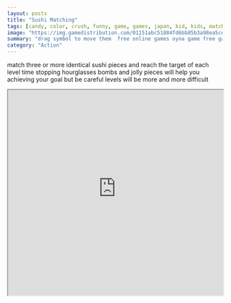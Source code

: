 ```yaml
---
layout: posts
title: "Sushi Matching"
tags: [candy, color, crush, funny, game, games, japan, kid, kids, match, match3, match, 3, matching, sushi, free, online, games, oyna, game, free, games, play, play, games]
image: "https://img.gamedistribution.com/01151abc51884fd6bb85b3a98ea5cec8.jpg"
summary: "drag symbol to move them  free online games oyna game free games play play games"
category: "Action"
---
```


match three or more identical sushi pieces and reach the target of each level time stopping hourglasses bombs and jolly pieces will help you achieving your goal but be careful levels will be more and more difficult

<iframe width="100%" height="480px;" src="https://html5.gamedistribution.com/01151abc51884fd6bb85b3a98ea5cec8/"></iframe>